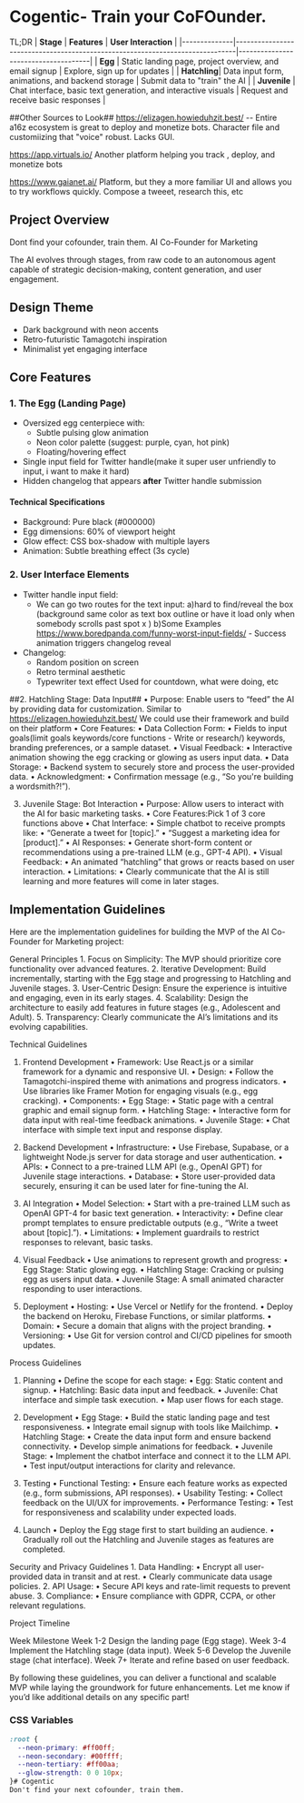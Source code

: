# Cogentic- Train your CoFOunder. 
TL;DR
| **Stage**    | **Features**                                                                 | **User Interaction**                |
|--------------|------------------------------------------------------------------------------|-------------------------------------|
| **Egg**      | Static landing page, project overview, and email signup                     | Explore, sign up for updates        |
| **Hatchling**| Data input form, animations, and backend storage                             | Submit data to "train" the AI       |
| **Juvenile** | Chat interface, basic text generation, and interactive visuals              | Request and receive basic responses |

##Other Sources to Look##
https://elizagen.howieduhzit.best/ -- Entire a16z ecosystem is great to deploy and monetize bots. Character file and customiizing that "voice" robust. Lacks GUI. 

https://app.virtuals.io/
Another platform helping you track , deploy, and monetize bots 


https://www.gaianet.ai/
Platform, but they a more familiar UI and allows you to try workflows quickly. Compose a tweeet, research this, etc

## Project Overview
Dont find your cofounder, train them. AI Co-Founder for Marketing

 The AI evolves through stages, from raw code to an autonomous agent capable of strategic decision-making, content generation, and user engagement.

## Design Theme
- Dark background with neon accents
- Retro-futuristic Tamagotchi inspiration
- Minimalist yet engaging interface

## Core Features

### 1. The Egg (Landing Page)
- Oversized egg centerpiece with:
  - Subtle pulsing glow animation
  - Neon color palette (suggest: purple, cyan, hot pink)
  - Floating/hovering effect
- Single input field for Twitter handle(make it super user unfriendly to input, i want to make it hard)
- Hidden changelog that appears **after** Twitter handle submission


#### Technical Specifications
- Background: Pure black (#000000)
- Egg dimensions: 60% of viewport height
- Glow effect: CSS box-shadow with multiple layers
- Animation: Subtle breathing effect (3s cycle)

### 2. User Interface Elements
- Twitter handle input field:
  - We can go two routes for the text input:
       a)hard to find/reveal the box (background same color as text box outline or have it load only when somebody scrolls past spot x )
       b)Some Examples https://www.boredpanda.com/funny-worst-input-fields/
         - Success animation triggers changelog reveal
- Changelog:
  - Random position on screen
  - Retro terminal aesthetic
  - Typewriter text effect
Used for countdown, what were doing, etc

##2. Hatchling Stage: Data Input##
	•	Purpose: Enable users to “feed” the AI by providing data for customization.
    Similar to https://elizagen.howieduhzit.best/ 
    We could use their framework and build on their platform
	•	Core Features:
	•	Data Collection Form:
	•	Fields to input goals(limit goals keywords/core functions - Write or research/) keywords, branding preferences, or a sample dataset.
	•	Visual Feedback:
	•	Interactive animation showing the egg cracking or glowing as users input data.
	•	Data Storage:
	•	Backend system to securely store and process the user-provided data.
	•	Acknowledgment:
	•	Confirmation message (e.g., “So you're building a wordsmith?!”).

  3. Juvenile Stage: Bot Interaction
	•	Purpose: Allow users to interact with the AI for basic marketing tasks.
	•	Core Features:Pick 1 of 3 core functions above
	•	Chat Interface:
	•	Simple chatbot to receive prompts like:
	•	“Generate a tweet for [topic].”
	•	“Suggest a marketing idea for [product].”
	•	AI Responses:
	•	Generate short-form content or recommendations using a pre-trained LLM (e.g., GPT-4 API).
	•	Visual Feedback:
	•	An animated “hatchling” that grows or reacts based on user interaction.
	•	Limitations:
	•	Clearly communicate that the AI is still learning and more features will come in later stages.
## Implementation Guidelines
Here are the implementation guidelines for building the MVP of the AI Co-Founder for Marketing project:

General Principles
	1.	Focus on Simplicity: The MVP should prioritize core functionality over advanced features.
	2.	Iterative Development: Build incrementally, starting with the Egg stage and progressing to Hatchling and Juvenile stages.
	3.	User-Centric Design: Ensure the experience is intuitive and engaging, even in its early stages.
	4.	Scalability: Design the architecture to easily add features in future stages (e.g., Adolescent and Adult).
	5.	Transparency: Clearly communicate the AI’s limitations and its evolving capabilities.

Technical Guidelines

1. Frontend Development
	•	Framework: Use React.js or a similar framework for a dynamic and responsive UI.
	•	Design:
	•	Follow the Tamagotchi-inspired theme with animations and progress indicators.
	•	Use libraries like Framer Motion for engaging visuals (e.g., egg cracking).
	•	Components:
	•	Egg Stage:
	•	Static page with a central graphic and email signup form.
	•	Hatchling Stage:
	•	Interactive form for data input with real-time feedback animations.
	•	Juvenile Stage:
	•	Chat interface with simple text input and response display.

2. Backend Development
	•	Infrastructure:
	•	Use Firebase, Supabase, or a lightweight Node.js server for data storage and user authentication.
	•	APIs:
	•	Connect to a pre-trained LLM API (e.g., OpenAI GPT) for Juvenile stage interactions.
	•	Database:
	•	Store user-provided data securely, ensuring it can be used later for fine-tuning the AI.

3. AI Integration
	•	Model Selection:
	•	Start with a pre-trained LLM such as OpenAI GPT-4 for basic text generation.
	•	Interactivity:
	•	Define clear prompt templates to ensure predictable outputs (e.g., “Write a tweet about [topic].”).
	•	Limitations:
	•	Implement guardrails to restrict responses to relevant, basic tasks.

4. Visual Feedback
	•	Use animations to represent growth and progress:
	•	Egg Stage: Static glowing egg.
	•	Hatchling Stage: Cracking or pulsing egg as users input data.
	•	Juvenile Stage: A small animated character responding to user interactions.

5. Deployment
	•	Hosting:
	•	Use Vercel or Netlify for the frontend.
	•	Deploy the backend on Heroku, Firebase Functions, or similar platforms.
	•	Domain:
	•	Secure a domain that aligns with the project branding.
	•	Versioning:
	•	Use Git for version control and CI/CD pipelines for smooth updates.

Process Guidelines

1. Planning
	•	Define the scope for each stage:
	•	Egg: Static content and signup.
	•	Hatchling: Basic data input and feedback.
	•	Juvenile: Chat interface and simple task execution.
	•	Map user flows for each stage.

2. Development
	•	Egg Stage:
	•	Build the static landing page and test responsiveness.
	•	Integrate email signup with tools like Mailchimp.
	•	Hatchling Stage:
	•	Create the data input form and ensure backend connectivity.
	•	Develop simple animations for feedback.
	•	Juvenile Stage:
	•	Implement the chatbot interface and connect it to the LLM API.
	•	Test input/output interactions for clarity and relevance.

3. Testing
	•	Functional Testing:
	•	Ensure each feature works as expected (e.g., form submissions, API responses).
	•	Usability Testing:
	•	Collect feedback on the UI/UX for improvements.
	•	Performance Testing:
	•	Test for responsiveness and scalability under expected loads.

4. Launch
	•	Deploy the Egg stage first to start building an audience.
	•	Gradually roll out the Hatchling and Juvenile stages as features are completed.

Security and Privacy Guidelines
	1.	Data Handling:
	•	Encrypt all user-provided data in transit and at rest.
	•	Clearly communicate data usage policies.
	2.	API Usage:
	•	Secure API keys and rate-limit requests to prevent abuse.
	3.	Compliance:
	•	Ensure compliance with GDPR, CCPA, or other relevant regulations.

Project Timeline

Week	Milestone
Week 1-2	Design the landing page (Egg stage).
Week 3-4	Implement the Hatchling stage (data input).
Week 5-6	Develop the Juvenile stage (chat interface).
Week 7+	Iterate and refine based on user feedback.

By following these guidelines, you can deliver a functional and scalable MVP while laying the groundwork for future enhancements. Let me know if you’d like additional details on any specific part!

### CSS Variables
```css
:root {
  --neon-primary: #ff00ff;
  --neon-secondary: #00ffff;
  --neon-tertiary: #ff00aa;
  --glow-strength: 0 0 10px;
}# Cogentic
Don't find your next cofounder, train them.


